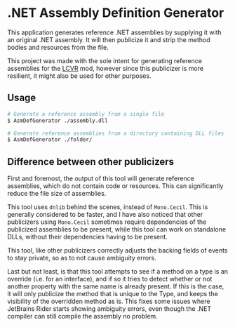 # .NET Assembly Definition Generator

This application generates reference .NET assemblies by supplying it with an original .NET assembly. It will then
publicize it and strip the method bodies and resources from the file.

This project was made with the sole intent for generating reference assemblies for
the [LCVR](https://github.com/DaXcess/LCVR) mod, however since this publicizer is more resilient, it might also be used
for other purposes.

## Usage

```sh
# Generate a reference assembly from a single file
$ AsmDefGenerator ./assembly.dll
```

```sh
# Generate reference assemblies from a directory containing DLL files
$ AsmDefGenerator ./folder/
```

## Difference between other publicizers

First and foremost, the output of this tool will generate reference assemblies, which do not contain code or resources.
This can significantly reduce the file size of assemblies.

This tool uses `dnlib` behind the scenes, instead of `Mono.Cecil`. This is generally considered to be faster, and I have
also noticed that other publicizers using `Mono.Cecil` sometimes require dependencies of the publicized assemblies to be
present, while this tool can work on standalone DLLs, without their dependencies having to be present.

This tool, like other publicizers correctly adjusts the backing fields of events to stay private, so as to not cause
ambiguity errors.

Last but not least, is that this tool attempts to see if a method on a type is an override (i.e. for an interface), and
if so it tries to detect whether or not another property with the same name is already present. If this is the case, it
will only publicize the method that is unique to the Type, and keeps the visibility of the overridden method as is. This
fixes some issues where JetBrains Rider starts showing ambiguity errors, even though the .NET compiler can still compile
the assembly no problem.
